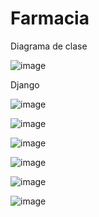 # Farmacia

Diagrama de clase 

![image](https://github.com/user-attachments/assets/441bb1fb-961d-4bd1-ad11-4b9d8f6fe3a2)

Django

![image](https://github.com/user-attachments/assets/129173b0-bd6f-45ca-9060-68fd13278199)

![image](https://github.com/user-attachments/assets/fe3a90da-47ce-46fc-926d-ce919d2ba978)

![image](https://github.com/user-attachments/assets/05d104ff-1109-4c64-923f-1336e0febab3)

![image](https://github.com/user-attachments/assets/802020d8-1f6c-4340-8d55-79848c9a5375)

![image](https://github.com/user-attachments/assets/bc8bc0e7-58fa-4fb5-ab1e-19d197a6f2e4)

![image](https://github.com/user-attachments/assets/e9b0f009-f8c0-402a-afa8-71cc057f51bf)
